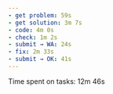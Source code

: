 ```yaml
---
- get problem: 59s
- get solution: 3m 7s
- code: 4m 0s
- check: 1m 2s
- submit → WA: 24s
- fix: 2m 33s
- submit → OK: 41s
---
```

Time spent on tasks: 12m 46s
